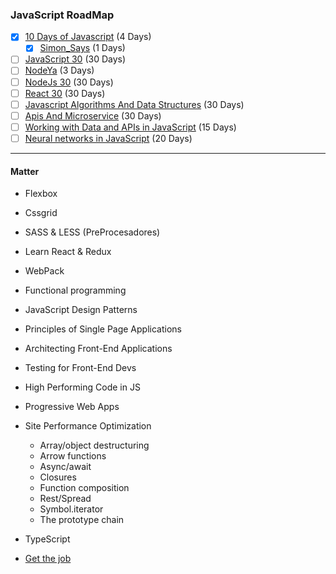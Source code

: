 ### JavaScript RoadMap
- [x] [10 Days of Javascript](https://www.hackerrank.com/domains/tutorials/10-days-of-javascript) (4 Days) 
   - [x] [Simon_Says]() (1 Days) 
- [ ] [JavaScript 30](https://javascript30.com/) (30 Days)  
- [ ] [NodeYa](http://www.tutorialesprogramacionya.com/javascriptya/nodejsya/) (3 Days)  
- [ ] [NodeJs 30](https://www.nodejsera.com/30-days-of-node.html) (30 Days)  
- [ ] [React 30](https://www.fullstackreact.com/30-days-of-react/) (30 Days)  
- [ ] [Javascript Algorithms And Data Structures](https://www.freecodecamp.org/) (30 Days)  
- [ ] [Apis And Microservice](https://www.freecodecamp.org/) (30 Days)  
- [ ] [Working with Data and APIs in JavaScript](https://www.youtube.com/playlist?list=PLRqwX-V7Uu6YxDKpFzf_2D84p0cyk4T7X) (15 Days)
- [ ] [Neural networks in JavaScript](https://scrimba.com/g/gneuralnetworks) (20 Days)
______
#### Matter
* Flexbox
* Cssgrid
* SASS & LESS (PreProcesadores) 
* Learn React & Redux
* WebPack
* Functional programming

* JavaScript Design Patterns
* Principles of Single Page Applications
* Architecting Front-End Applications
* Testing for Front-End Devs
* High Performing Code in JS
* Progressive Web Apps
* Site Performance Optimization

    * Array/object destructuring
    * Arrow functions
    * Async/await
    * Closures
    * Function composition
    * Rest/Spread
    * Symbol.iterator
    * The prototype chain

* TypeScript

- [Get the job](https://github.com/FernandoFH/Programming_Interview_Study_Plan)
